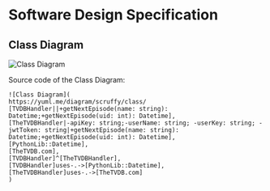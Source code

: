 # Software Design Specification

## Class Diagram
![Class Diagram](https://yuml.me/diagram/scruffy/class/%20[TVDBHandler%7C%7C+getNextEpisode(name:%20string):%20Datetime;+getNextEpisode(uid:%20int):%20Datetime],%20[TheTVDBHandler%7C-apiKey:%20string;-userName:%20string;%20-userKey:%20string;%20-jwtToken:%20string%7C+getNextEpisode(name:%20string):%20Datetime;+getNextEpisode(uid:%20int):%20Datetime],%20[PythonLib::Datetime],%20[TheTVDB.com],%20[TVDBHandler]%5E[TheTVDBHandler],%20[TVDBHandler]uses-.-%3E[PythonLib::Datetime],%20[TheTVDBHandler]uses-.-%3E[TheTVDB.com])

Source code of the Class Diagram:
```
![Class Diagram](
https://yuml.me/diagram/scruffy/class/
[TVDBHandler||+getNextEpisode(name: string): Datetime;+getNextEpisode(uid: int): Datetime],
[TheTVDBHandler|-apiKey: string;-userName: string; -userKey: string; -jwtToken: string|+getNextEpisode(name: string): Datetime;+getNextEpisode(uid: int): Datetime],
[PythonLib::Datetime],
[TheTVDB.com],
[TVDBHandler]^[TheTVDBHandler],
[TVDBHandler]uses-.->[PythonLib::Datetime],
[TheTVDBHandler]uses-.->[TheTVDB.com]
)
```
